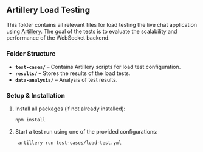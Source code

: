 ## Artillery Load Testing

This folder contains all relevant files for load testing the live chat application using [Artillery](https://www.artillery.io/). The goal of the tests is to evaluate the scalability and performance of the WebSocket backend.

### Folder Structure

- **`test-cases/`** – Contains Artillery scripts for load test configuration.
- **`results/`** – Stores the results of the load tests.
- **`data-analysis/`** – Analysis of test results.

### Setup & Installation

1. Install all packages (if not already installed):

   ```sh
   npm install
   ```

2. Start a test run using one of the provided configurations:

   ```sh
    artillery run test-cases/load-test.yml
   ```
